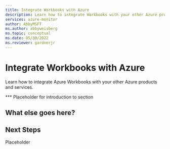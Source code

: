 ```yaml
---
title: Integrate Workbooks with Azure
description: Learn how to integrate Workbooks with your other Azure products and services.
services: azure-monitor
author: AbbyMSFT
ms.author: abbyweisberg
ms.topic: conceptual
ms.date: 05/30/2022
ms.reviewer: gardnerjr 
---
```


# Integrate Workbooks with Azure 

Learn how to integrate Azure Workbooks with your other Azure products and services.

*** Placeholder for introduction to section

## What else goes here?

## Next Steps
Placeholder
